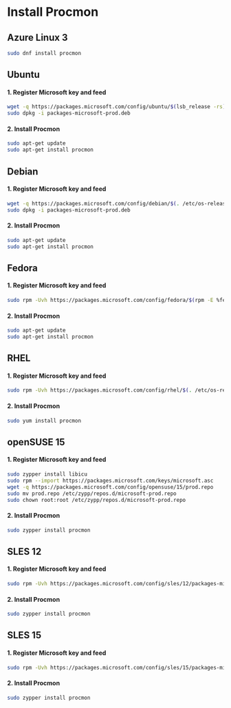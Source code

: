 # Install Procmon

## Azure Linux 3
```sh
sudo dnf install procmon
```
## Ubuntu
#### 1. Register Microsoft key and feed
```sh
wget -q https://packages.microsoft.com/config/ubuntu/$(lsb_release -rs)/packages-microsoft-prod.deb -O packages-microsoft-prod.deb
sudo dpkg -i packages-microsoft-prod.deb
```

#### 2. Install Procmon
```sh
sudo apt-get update
sudo apt-get install procmon
```

## Debian
#### 1. Register Microsoft key and feed
```sh
wget -q https://packages.microsoft.com/config/debian/$(. /etc/os-release && echo ${VERSION_ID%%.*})/packages-microsoft-prod.deb -O packages-microsoft-prod.deb
sudo dpkg -i packages-microsoft-prod.deb
```

#### 2. Install Procmon
```sh
sudo apt-get update
sudo apt-get install procmon
```
## Fedora
#### 1. Register Microsoft key and feed
```sh
sudo rpm -Uvh https://packages.microsoft.com/config/fedora/$(rpm -E %fedora)/packages-microsoft-prod.rpm
```

#### 2. Install Procmon
```sh
sudo apt-get update
sudo apt-get install procmon
```

## RHEL
#### 1. Register Microsoft key and feed
```sh
sudo rpm -Uvh https://packages.microsoft.com/config/rhel/$(. /etc/os-release && echo ${VERSION_ID%%.*})/packages-microsoft-prod.rpm
```

#### 2. Install Procmon
```sh
sudo yum install procmon
```

## openSUSE 15
#### 1. Register Microsoft key and feed
```sh
sudo zypper install libicu
sudo rpm --import https://packages.microsoft.com/keys/microsoft.asc
wget -q https://packages.microsoft.com/config/opensuse/15/prod.repo
sudo mv prod.repo /etc/zypp/repos.d/microsoft-prod.repo
sudo chown root:root /etc/zypp/repos.d/microsoft-prod.repo
```

#### 2. Install Procmon
```sh
sudo zypper install procmon
```

## SLES 12
#### 1. Register Microsoft key and feed
```sh
sudo rpm -Uvh https://packages.microsoft.com/config/sles/12/packages-microsoft-prod.rpm
```

#### 2. Install Procmon
```sh
sudo zypper install procmon
```

## SLES 15
#### 1. Register Microsoft key and feed
```sh
sudo rpm -Uvh https://packages.microsoft.com/config/sles/15/packages-microsoft-prod.rpm
```

#### 2. Install Procmon
```sh
sudo zypper install procmon
```
